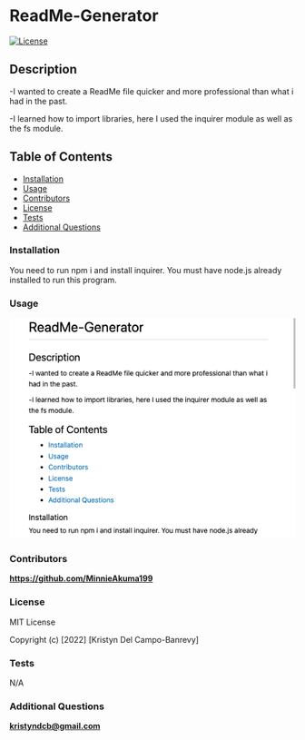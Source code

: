 # ReadMe-Generator

[![License](https://img.shields.io/badge/License-Apache_2.0-blue.svg)](https://opensource.org/licenses/Apache-2.0)

## Description

-I wanted to create a ReadMe file quicker and more professional than what i had in the past.

-I learned how to import libraries, here I used the inquirer module as well as the fs module.

## Table of Contents

- [Installation](#installation)
- [Usage](#usage)
- [Contributors](#contributors)
- [License](#license)
- [Tests](#tests)
- [Additional Questions](#additional-questions-)

### Installation

You need to run npm i and install inquirer. You must have node.js already installed to run this program.

### Usage

![alt text](assets/practiceScreenshot.png)

### Contributors

**https://github.com/MinnieAkuma199**

### License

MIT License

Copyright (c) [2022] [Kristyn Del Campo-Banrevy]

### Tests

N/A

### Additional Questions

**kristyndcb@gmail.com**
